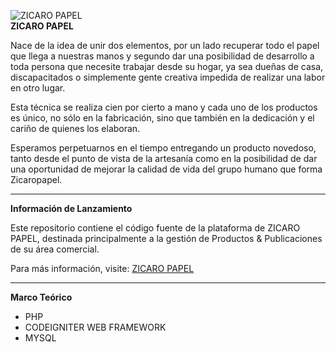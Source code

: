 <img src="http://zicaropapel.cl/Resources/images/ZicaroPapel/LogoZicaroTransparent.png" alt="ZICARO PAPEL"><br>
<b>ZICARO PAPEL</b>

<p>Nace de la idea de unir dos elementos, por un lado recuperar todo el papel que llega a nuestras manos y segundo dar una posibilidad de desarrollo a toda persona que necesite trabajar desde su hogar, ya sea dueñas de casa, discapacitados o simplemente gente creativa impedida de realizar una labor en otro lugar.

Esta técnica se realiza cien por cierto a mano y cada uno de los productos es único, no sólo en la fabricación, sino que también en la dedicación y el cariño de quienes los elaboran.

Esperamos perpetuarnos en el tiempo entregando un producto novedoso, tanto desde el punto de vista de la artesanía como en la posibilidad de dar una oportunidad de mejorar la calidad de vida del grupo humano que forma Zicaropapel.</p>

<hr>

<strong>Información de Lanzamiento</strong>

Este repositorio contiene el código fuente de la plataforma de ZICARO PAPEL, destinada principalmente a la gestión
de Productos & Publicaciones de su área comercial.

Para más información, visite:
<a href="http://zicaropapel.cl/Zicaro/QuienesSomos">ZICARO PAPEL</a>
<hr>

<strong>Marco Teórico</strong>
<ul>
	<li>PHP</li>
	<li>CODEIGNITER WEB FRAMEWORK</li>
	<li>MYSQL</li>
</ul>
